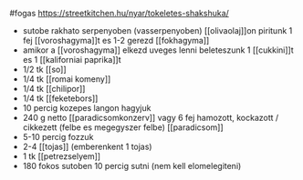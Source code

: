 #fogas
https://streetkitchen.hu/nyar/tokeletes-shakshuka/

- sutobe rakhato serpenyoben (vasserpenyoben) [[olivaolaj]]on piritunk 1 fej [[voroshagyma]]t es 1-2 gerezd [[fokhagyma]]
- amikor a [[voroshagyma]] elkezd uveges lenni beleteszunk 1 [[cukkini]]t es 1 [[kaliforniai paprika]]t
- 1/2 tk [[so]]
- 1/4 tk [[romai komeny]]
- 1/4 tk [[chilipor]]
- 1/4 tk [[feketebors]]
- 10 percig kozepes langon hagyjuk
- 240 g netto [[paradicsomkonzerv]] vagy 6 fej hamozott, kockazott / cikkezett (felbe es megegyszer felbe) [[paradicsom]]
- 5-10 percig fozzuk
- 2-4 [[tojas]] (emberenkent 1 tojas)
- 1 tk [[petrezselyem]]
- 180 fokos sutoben 10 percig sutni (nem kell elomelegiteni)